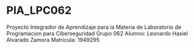 # PIA_LPC062
Proyecto Integrador de Aprendizaje para la Materia de Laboratorio de Programacion para Ciberseguridad Grupo 062
 Alumno: Leonardo Hasiel Alvarado Zamora
 Matricula: 1949295
